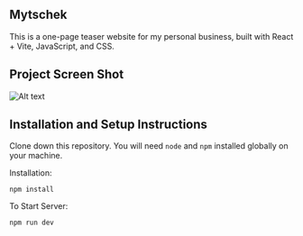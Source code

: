 ## Mytschek

This is a one-page teaser website for my personal business, built with React + Vite, JavaScript, and CSS.

## Project Screen Shot

![Alt text](./assets/screenshots/mytschek.png?raw=true)

## Installation and Setup Instructions

Clone down this repository. You will need `node` and `npm` installed globally on your machine.  

Installation:

`npm install`  

To Start Server:

`npm run dev`  